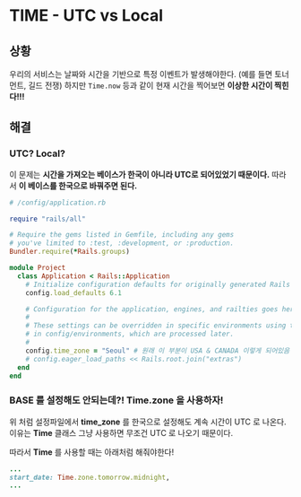 # TIME - UTC vs Local

## 상황

우리의 서비스는 날짜와 시간을 기반으로 특정 이벤트가 발생해야한다. \(예를 들면 토너먼트, 길드 전쟁\) 하지만 `Time.now` 등과 같이 현재 시간을 찍어보면 **이상한 시간이 찍힌다!!!**

## 해결

### UTC? Local?

이 문제는 **시간을 가져오는 베이스가 한국이 아니라 UTC로 되어있었기 때문이다.** 따라서 **이 베이스를 한국으로 바꿔주면 된다.**

```ruby
# /config/application.rb

require "rails/all"

# Require the gems listed in Gemfile, including any gems
# you've limited to :test, :development, or :production.
Bundler.require(*Rails.groups)

module Project
  class Application < Rails::Application
    # Initialize configuration defaults for originally generated Rails version.
    config.load_defaults 6.1

    # Configuration for the application, engines, and railties goes here.
    #
    # These settings can be overridden in specific environments using the files
    # in config/environments, which are processed later.
    #
    config.time_zone = "Seoul" # 원래 이 부분이 USA & CANADA 이렇게 되어있음
    # config.eager_load_paths << Rails.root.join("extras")
  end
end
```

### BASE 를 설정해도 안되는데?! Time.zone 을 사용하자!

위 처럼 설정파일에서 **time\_zone** 를 한국으로 설정해도 계속 시간이 UTC 로 나온다. 이유는 **Time** 클래스 그냥 사용하면 무조건 UTC 로 나오기 때문이다.

따라서 **Time** 를 사용할 때는 아래처럼 해줘야한다!

```ruby
...
start_date: Time.zone.tomorrow.midnight,
...
```

